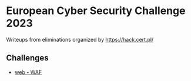 # European Cyber Security Challenge 2023
Writeups from eliminations organized by https://hack.cert.pl/

## Challenges
- [web - WAF](https://github.com/wblazej/hack.cert.2023/tree/main/web%20-%20WAF)
